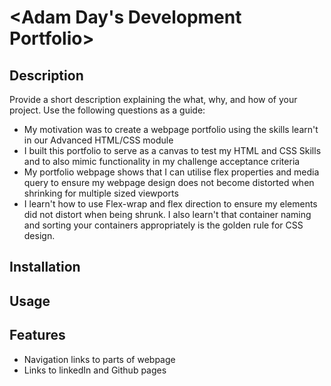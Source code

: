 # <Adam Day's Development Portfolio>

## Description

Provide a short description explaining the what, why, and how of your project. Use the following questions as a guide:

- My motivation was to create a webpage portfolio using the skills learn't in our Advanced HTML/CSS module
- I built this portfolio to serve as a canvas to test my HTML and CSS Skills and to also mimic functionality in my challenge acceptance criteria
- My portfolio webpage shows that I can utilise flex properties and media query to ensure my webpage design does not become distorted when shrinking for multiple sized viewports
- I learn't how to use Flex-wrap and flex direction to ensure my elements did not distort when being shrunk. I also learn't that container naming and sorting your containers appropriately is the golden rule for CSS design.


## Installation

<!-- Gitpage -->

## Usage

<!-- screenshot -->



## Features

- Navigation links to parts of webpage
- Links to linkedIn and Github pages

